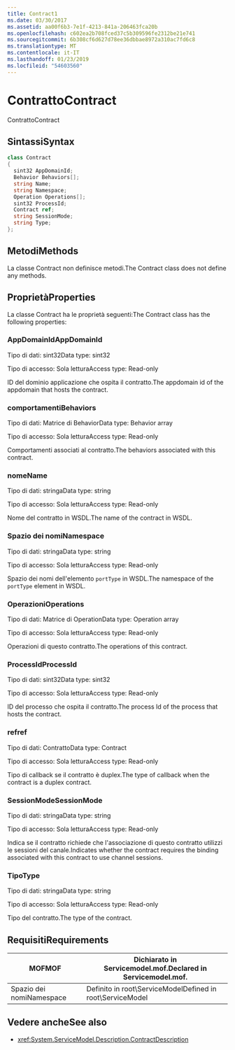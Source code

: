```yaml
---
title: Contract1
ms.date: 03/30/2017
ms.assetid: aa00f6b3-7e1f-4213-841a-206463fca20b
ms.openlocfilehash: c602ea2b708fced37c5b309596fe2312be21e741
ms.sourcegitcommit: 6b308cf6d627d78ee36dbbae8972a310ac7fd6c8
ms.translationtype: MT
ms.contentlocale: it-IT
ms.lasthandoff: 01/23/2019
ms.locfileid: "54603560"
---
```

# <a name="contract"></a><span data-ttu-id="3dbd7-102">Contratto</span><span class="sxs-lookup"><span data-stu-id="3dbd7-102">Contract</span></span>
<span data-ttu-id="3dbd7-103">Contratto</span><span class="sxs-lookup"><span data-stu-id="3dbd7-103">Contract</span></span>  
  
## <a name="syntax"></a><span data-ttu-id="3dbd7-104">Sintassi</span><span class="sxs-lookup"><span data-stu-id="3dbd7-104">Syntax</span></span>  
  
```csharp
class Contract  
{  
  sint32 AppDomainId;  
  Behavior Behaviors[];  
  string Name;  
  string Namespace;  
  Operation Operations[];  
  sint32 ProcessId;  
  Contract ref;  
  string SessionMode;  
  string Type;  
};  
```  
  
## <a name="methods"></a><span data-ttu-id="3dbd7-105">Metodi</span><span class="sxs-lookup"><span data-stu-id="3dbd7-105">Methods</span></span>  
 <span data-ttu-id="3dbd7-106">La classe Contract non definisce metodi.</span><span class="sxs-lookup"><span data-stu-id="3dbd7-106">The Contract class does not define any methods.</span></span>  
  
## <a name="properties"></a><span data-ttu-id="3dbd7-107">Proprietà</span><span class="sxs-lookup"><span data-stu-id="3dbd7-107">Properties</span></span>  
 <span data-ttu-id="3dbd7-108">La classe Contract ha le proprietà seguenti:</span><span class="sxs-lookup"><span data-stu-id="3dbd7-108">The Contract class has the following properties:</span></span>  
  
### <a name="appdomainid"></a><span data-ttu-id="3dbd7-109">AppDomainId</span><span class="sxs-lookup"><span data-stu-id="3dbd7-109">AppDomainId</span></span>  
 <span data-ttu-id="3dbd7-110">Tipo di dati: sint32</span><span class="sxs-lookup"><span data-stu-id="3dbd7-110">Data type: sint32</span></span>  
  
 <span data-ttu-id="3dbd7-111">Tipo di accesso: Sola lettura</span><span class="sxs-lookup"><span data-stu-id="3dbd7-111">Access type: Read-only</span></span>  
  
 <span data-ttu-id="3dbd7-112">ID del dominio applicazione che ospita il contratto.</span><span class="sxs-lookup"><span data-stu-id="3dbd7-112">The appdomain id of the appdomain that hosts the contract.</span></span>  
  
### <a name="behaviors"></a><span data-ttu-id="3dbd7-113">comportamenti</span><span class="sxs-lookup"><span data-stu-id="3dbd7-113">Behaviors</span></span>  
 <span data-ttu-id="3dbd7-114">Tipo di dati: Matrice di Behavior</span><span class="sxs-lookup"><span data-stu-id="3dbd7-114">Data type: Behavior array</span></span>  
  
 <span data-ttu-id="3dbd7-115">Tipo di accesso: Sola lettura</span><span class="sxs-lookup"><span data-stu-id="3dbd7-115">Access type: Read-only</span></span>  
  
 <span data-ttu-id="3dbd7-116">Comportamenti associati al contratto.</span><span class="sxs-lookup"><span data-stu-id="3dbd7-116">The behaviors associated with this contract.</span></span>  
  
### <a name="name"></a><span data-ttu-id="3dbd7-117">nome</span><span class="sxs-lookup"><span data-stu-id="3dbd7-117">Name</span></span>  
 <span data-ttu-id="3dbd7-118">Tipo di dati: stringa</span><span class="sxs-lookup"><span data-stu-id="3dbd7-118">Data type: string</span></span>  
  
 <span data-ttu-id="3dbd7-119">Tipo di accesso: Sola lettura</span><span class="sxs-lookup"><span data-stu-id="3dbd7-119">Access type: Read-only</span></span>  
  
 <span data-ttu-id="3dbd7-120">Nome del contratto in WSDL.</span><span class="sxs-lookup"><span data-stu-id="3dbd7-120">The name of the contract in WSDL.</span></span>  
  
### <a name="namespace"></a><span data-ttu-id="3dbd7-121">Spazio dei nomi</span><span class="sxs-lookup"><span data-stu-id="3dbd7-121">Namespace</span></span>  
 <span data-ttu-id="3dbd7-122">Tipo di dati: stringa</span><span class="sxs-lookup"><span data-stu-id="3dbd7-122">Data type: string</span></span>  
  
 <span data-ttu-id="3dbd7-123">Tipo di accesso: Sola lettura</span><span class="sxs-lookup"><span data-stu-id="3dbd7-123">Access type: Read-only</span></span>  
  
 <span data-ttu-id="3dbd7-124">Spazio dei nomi dell'elemento `portType` in WSDL.</span><span class="sxs-lookup"><span data-stu-id="3dbd7-124">The namespace of the `portType` element in WSDL.</span></span>  
  
### <a name="operations"></a><span data-ttu-id="3dbd7-125">Operazioni</span><span class="sxs-lookup"><span data-stu-id="3dbd7-125">Operations</span></span>  
 <span data-ttu-id="3dbd7-126">Tipo di dati: Matrice di Operation</span><span class="sxs-lookup"><span data-stu-id="3dbd7-126">Data type: Operation array</span></span>  
  
 <span data-ttu-id="3dbd7-127">Tipo di accesso: Sola lettura</span><span class="sxs-lookup"><span data-stu-id="3dbd7-127">Access type: Read-only</span></span>  
  
 <span data-ttu-id="3dbd7-128">Operazioni di questo contratto.</span><span class="sxs-lookup"><span data-stu-id="3dbd7-128">The operations of this contract.</span></span>  
  
### <a name="processid"></a><span data-ttu-id="3dbd7-129">ProcessId</span><span class="sxs-lookup"><span data-stu-id="3dbd7-129">ProcessId</span></span>  
 <span data-ttu-id="3dbd7-130">Tipo di dati: sint32</span><span class="sxs-lookup"><span data-stu-id="3dbd7-130">Data type: sint32</span></span>  
  
 <span data-ttu-id="3dbd7-131">Tipo di accesso: Sola lettura</span><span class="sxs-lookup"><span data-stu-id="3dbd7-131">Access type: Read-only</span></span>  
  
 <span data-ttu-id="3dbd7-132">ID del processo che ospita il contratto.</span><span class="sxs-lookup"><span data-stu-id="3dbd7-132">The process Id of the process that hosts the contract.</span></span>  
  
### <a name="ref"></a><span data-ttu-id="3dbd7-133">ref</span><span class="sxs-lookup"><span data-stu-id="3dbd7-133">ref</span></span>  
 <span data-ttu-id="3dbd7-134">Tipo di dati: Contratto</span><span class="sxs-lookup"><span data-stu-id="3dbd7-134">Data type: Contract</span></span>  
  
 <span data-ttu-id="3dbd7-135">Tipo di accesso: Sola lettura</span><span class="sxs-lookup"><span data-stu-id="3dbd7-135">Access type: Read-only</span></span>  
  
 <span data-ttu-id="3dbd7-136">Tipo di callback se il contratto è duplex.</span><span class="sxs-lookup"><span data-stu-id="3dbd7-136">The type of callback when the contract is a duplex contract.</span></span>  
  
### <a name="sessionmode"></a><span data-ttu-id="3dbd7-137">SessionMode</span><span class="sxs-lookup"><span data-stu-id="3dbd7-137">SessionMode</span></span>  
 <span data-ttu-id="3dbd7-138">Tipo di dati: stringa</span><span class="sxs-lookup"><span data-stu-id="3dbd7-138">Data type: string</span></span>  
  
 <span data-ttu-id="3dbd7-139">Tipo di accesso: Sola lettura</span><span class="sxs-lookup"><span data-stu-id="3dbd7-139">Access type: Read-only</span></span>  
  
 <span data-ttu-id="3dbd7-140">Indica se il contratto richiede che l'associazione di questo contratto utilizzi le sessioni del canale.</span><span class="sxs-lookup"><span data-stu-id="3dbd7-140">Indicates whether the contract requires the binding associated with this contract to use channel sessions.</span></span>  
  
### <a name="type"></a><span data-ttu-id="3dbd7-141">Tipo</span><span class="sxs-lookup"><span data-stu-id="3dbd7-141">Type</span></span>  
 <span data-ttu-id="3dbd7-142">Tipo di dati: stringa</span><span class="sxs-lookup"><span data-stu-id="3dbd7-142">Data type: string</span></span>  
  
 <span data-ttu-id="3dbd7-143">Tipo di accesso: Sola lettura</span><span class="sxs-lookup"><span data-stu-id="3dbd7-143">Access type: Read-only</span></span>  
  
 <span data-ttu-id="3dbd7-144">Tipo del contratto.</span><span class="sxs-lookup"><span data-stu-id="3dbd7-144">The type of the contract.</span></span>  
  
## <a name="requirements"></a><span data-ttu-id="3dbd7-145">Requisiti</span><span class="sxs-lookup"><span data-stu-id="3dbd7-145">Requirements</span></span>  
  
|<span data-ttu-id="3dbd7-146">MOF</span><span class="sxs-lookup"><span data-stu-id="3dbd7-146">MOF</span></span>|<span data-ttu-id="3dbd7-147">Dichiarato in Servicemodel.mof.</span><span class="sxs-lookup"><span data-stu-id="3dbd7-147">Declared in Servicemodel.mof.</span></span>|  
|---------|-----------------------------------|  
|<span data-ttu-id="3dbd7-148">Spazio dei nomi</span><span class="sxs-lookup"><span data-stu-id="3dbd7-148">Namespace</span></span>|<span data-ttu-id="3dbd7-149">Definito in root\ServiceModel</span><span class="sxs-lookup"><span data-stu-id="3dbd7-149">Defined in root\ServiceModel</span></span>|  
  
## <a name="see-also"></a><span data-ttu-id="3dbd7-150">Vedere anche</span><span class="sxs-lookup"><span data-stu-id="3dbd7-150">See also</span></span>
- <xref:System.ServiceModel.Description.ContractDescription>
